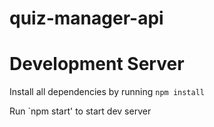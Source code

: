 # quiz-manager-api

# Development Server

Install all dependencies by running `npm install`

Run `npm start' to start dev server
